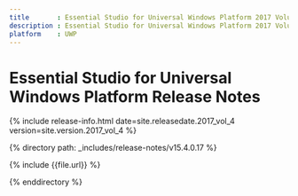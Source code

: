 ```yaml
---
title       : Essential Studio for Universal Windows Platform 2017 Volume 4 Release Notes
description : Essential Studio for Universal Windows Platform 2017 Volume 4 Release Notes
platform    : UWP
---
```


# Essential Studio for Universal Windows Platform Release Notes

{% include release-info.html date=site.releasedate.2017_vol_4 version=site.version.2017_vol_4 %} 

{% directory path: _includes/release-notes/v15.4.0.17 %}

{% include {{file.url}} %}

{% enddirectory %}
